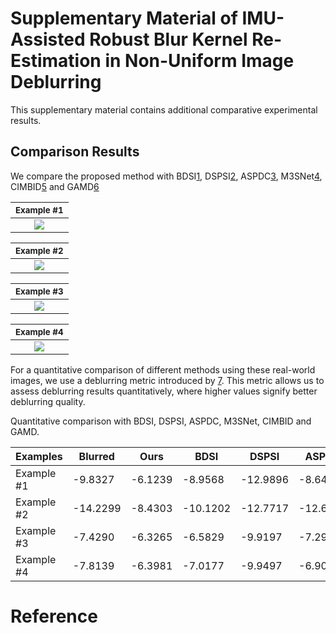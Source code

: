 # Supplementary Material of IMU-Assisted Robust Blur Kernel Re-Estimation in Non-Uniform Image Deblurring

This supplementary material contains additional comparative experimental results.

## Comparison Results

We compare the proposed method with BDSI[1], DSPSI[2], ASPDC[3], M3SNet[4], CIMBID[5] and GAMD[6]

| <sub>Example #1</sub>                                  |
|:------------------------------------------------------:|
| ![](.\img\1.svg) |

| <sub>Example #2</sub>                                  |
|:------------------------------------------------------:|
| ![](.\img\2.svg) |

| <sub>Example #3</sub>                                  |
|:------------------------------------------------------:|
| ![](.\img\3.svg) |

| <sub>Example #4</sub>                                  |
|:------------------------------------------------------:|
| ![](.\img\4.svg) |

For a quantitative comparison of different methods using these real-world images, we use a deblurring metric introduced by [7]. This metric allows us to assess deblurring results quantitatively, where higher values signify better deblurring quality.

Quantitative comparison with BDSI, DSPSI, ASPDC, M3SNet, CIMBID and GAMD.

| Examples   | Blurred  | Ours    | BDSI     | DSPSI    | ASPDC    | M3SNet   | CIMBID   | GAMD    |
| ---------- | -------- | ------- | -------- | -------- | -------- | -------- | -------- | ------- |
| Example #1 | -9.8327  | -6.1239 | -8.9568  | -12.9896 | -8.6422  | -8.8448  | -9.3871  | -7.2160 |
| Example #2 | -14.2299 | -8.4303 | -10.1202 | -12.7717 | -12.6820 | -12.2690 | -11.5402 | -9.5651 |
| Example #3 | -7.4290  | -6.3265 | -6.5829  | -9.9197  | -7.2999  | -7.3520  | -7.8655  | -6.8204 |
| Example #4 | -7.8139  | -6.3981 | -7.0177  | -9.9497  | -6.9071  | -7.2169  | -9.4315  | -6.5126 |

# Reference

[1]: https://openaccess.thecvf.com/content_CVPR_2019/html/Chen_Blind_Image_Deblurring_With_Local_Maximum_Gradient_Prior_CVPR_2019_paper.html "L. Chen, F. Fang, T. Wang, and G. Zhang, “Blind image deblurring with local maximum gradient prior,” in Proceedings of the IEEE Conference on Computer Vision and Pattern Recognition, 2019, pp. 1742–1750."

[2]: https://link.springer.com/article/10.1007/s11263-014-0727-3 "Whyte O, Sivic J, Zisserman A. Deblurring shaken and partially saturated images[J]. International journal of computer vision, 2014, 110: 185-201."

[3]: https://openaccess.thecvf.com/content/CVPR2022W/NTIRE/html/Huo_Blind_Non-Uniform_Motion_Deblurring_Using_Atrous_Spatial_Pyramid_Deformable_Convolution_CVPRW_2022_paper.html "Huo D, Masoumzadeh A, Yang Y H. Blind non-uniform motion deblurring using atrous spatial pyramid deformable convolution and deblurring-reblurring consistency[C]//Proceedings of the IEEE/CVF Conference on Computer Vision and Pattern Recognition. 2022: 437-446."

[4]: https://arxiv.org/abs/2305.05146 "Gao H, Yang J, Zhang Y, et al. A Mountain-Shaped Single-Stage Network for Accurate Image Restoration[J]. arXiv preprint arXiv:2305.05146, 2023."

[5]: https://ieeexplore.ieee.org/abstract/document/7463539 "Zhang Y, Hirakawa K. Combining inertial measurements with blind image deblurring using distance transform[J]. IEEE Transactions on Computational Imaging, 2016, 2(3): 281-293."

[6]: https://ieeexplore.ieee.org/abstract/document/8658406 "Mustaniemi J, Kannala J, Särkkä S, et al. Gyroscope-aided motion deblurring with deep networks[C]//2019 IEEE winter conference on applications of computer vision (WACV). IEEE, 2019: 1914-1922."

[7]: https://oar.princeton.edu/handle/88435/pr1fk0n "Liu Y, Wang J, Cho S, et al. A no-reference metric for evaluating the quality of motion deblurring[J]. ACM Transactions on Graphics, 2013."
